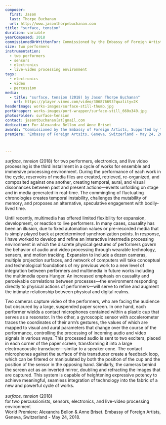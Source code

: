 ```yaml
---
composer:
  first: Jason
  last: Thorpe Buchanan
  url: http://www.jasonthorpebuchanan.com
title: "surface, tension"
duration: variable
yearComposed: 2018
commissionedOrWrittenFor: Commissioned by the Embassy of Foreign Artists
size: two performers
instrumentation:
  - two performers
  - sensors
  - electronics
  - live-video processing environment
tags:
  - electronics
  - video
  - percussion
media:
  - title: "surface, tension (2018) by Jason Thorpe Buchanan"
    url: https://player.vimeo.com/video/306876693?quality=2K
headerImage: works-images/surface-still-thumb.jpg
portWrapper: works-images/port-wrapper/surface-still_660x340.jpg
photosFolder: surface-tension
contact: jasontbuchanan[at]gmail.com
dedication: For Alexandra Bellon and Anne Briset
awards: "Commissioned by the Embassy of Foreign Artists, Supported by the Republique et Canton de Geneve"
premiere: "Embassy of Foreign Artsits, Geneva, Switzerland - May 24, 2018"



---
```


*surface, tension* (2018) for two performers, electronics, and live video processing is the third installment in a cycle of works for ensemble and immersive processing environment. During the performance of each work in the cycle, reservoirs of media files are created, retrieved, re-organized, and composited against one another, creating temporal, aural, and visual dissonances between past and present actions—events unfolding on stage and in media generated in real-time. The commingling of fluctuating chronologies creates temporal instability, challenges the mutability of memory, and proposes an alternative, speculative engagement with bodily-lived time.

Until recently, multimedia has offered limited flexibility for expansion, development, or reaction to live performers. In many cases, causality has been an illusion, due to fixed automation values or pre-recorded media that is simply played back at predetermined synchronization points. In response, I have worked to develop and refine an interactive intermedia processing environment in which the discrete physical gestures of performers govern the behavior of audio and video processing through wearable technology, sensors, and motion tracking. Expansion to include a dozen cameras, multiple projection surfaces, and network of computers will take conceptual and technological foundations of my previous work to a new level of integration between performers and multimedia in future works including the multimedia opera Hunger. An increased emphasis on causality and perceivable correlations between processes—the environment responding directly to physical actions of performers—will serve to refine and augment the intimate relationship between physical and digital realms.

Two cameras capture video of the performers, who are facing the audience but obscured by a large, suspended paper screen. In one hand, each performer wields a contact microphones contained within a plastic cup that serves as a resonator. In the other, a gyroscopic sensor with accelerometer traces the coordinates of their arm’s gestures, the values of which are mapped to visual and aural parameters that change over the course of the performance, controlling the processing of incoming audio and video signals in various ways. This processed audio is sent to two exciters, placed in each corner of the paper screen, transforming it into a large electroacoustic transducer—similar to a speaker cone. The contact microphones against the surface of this transducer create a feedback loop, which can be filtered or manipulated by both the position of the cup and the position of the sensor in the opposing hand. Similarly, the cameras behind the screen act as an inverted mirror, doubling and refracting the images that are captured. This system is capable of heightening expressive potency to achieve meaningful, seamless integration of technology into the fabric of a new and powerful cycle of works.
<br><Br>
*surface, tension* (2018)<br>
	    for two percussionists, sensors, electronics, and live-video processing environment<br>
World Premiere: Alexandra Bellon & Anne Briset. Embassy of Foreign Artists, Geneva, Switzerland - May 24, 2018.<br>
